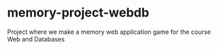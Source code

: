 # memory-project-webdb
Project where we make a memory web application game for the course Web and Databases
